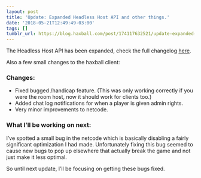 ```yaml
---
layout: post
title: 'Update: Expanded Headless Host API and other things.'
date: '2018-05-21T12:49:49-03:00'
tags: []
tumblr_url: https://blog.haxball.com/post/174117632521/update-expanded-headless-host-api-and-other
---
```

The Headless Host API has been expanded, check the full changelog [here](https://github.com/haxball/haxball-issues/wiki/Headless-Host-Changelog).

Also a few small changes to the haxball client:

### Changes:

- Fixed bugged /handicap feature. (This was only working correctly if you were the room host, now it should work for clients too.)
- Added chat log notifications for when a player is given admin rights.
- Very minor improvements to netcode.

### What I’ll be working on next:

I’ve spotted a small bug in the netcode which is basically disabling a fairly significant optimization I had made. Unfortunately fixing this bug seemed to cause new bugs to pop up elsewhere that actually break the game and not just make it less optimal.

So until next update, I’ll be focusing on getting these bugs fixed.

